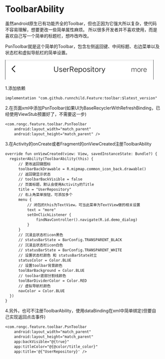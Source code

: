 # ToolbarAbility

虽然android原生已有功能齐全的Toolbar，但也正因为它强大所以复杂，使代码不容易理解，想要更改一些简单属性麻烦。
所以很多开发者并不喜欢使用，而是喜欢自己写一个简单的标题栏，想咋改咋改。

PsnToolbar就是这个简单的Toolbar，包含左侧返回键、中间标题、右边菜单以及状态栏和虚拟导航栏的简单设置。

![toolbar](toobar.png)

1.添加依赖

```
implementation "com.github.runnchild.Feature:toolbar:$latest_version"
```

2.在页面xml中添加PsnToolbar(如果UI为BaseRecyclerWithRefreshBinding，已经使用ViewStub预置好了，不需要这一步)

```
<com.rongc.feature.toolbar.PsnToolbar
    android:layout_width="match_parent"
    android:layout_height="match_parent" />
```

3.在Activity的onCreate或者Fragment的onViewCreated注册ToolbarAbility

```
override fun onViewCreated(view: View, savedInstanceState: Bundle?) {
  registerAbility(ToolbarAbility(this) {
      // 更改返回键图标
      toolbarBackDrawable = R.mipmap.common_icon_back.drawable()
      // 返回键显示状态
      // toolbarBackVisible = false
      // 页面标题，默认会使用Activity的Title
      title = "UserRepository"
      // 右上角菜单按钮，可添加多个
      menu {
          // 闭包的this为TextView，可当此菜单为TextView做的相关设置
          text = "more"
          setOnClickListener {
              findNavController().navigate(R.id.demo_dialog)
          }
      }
      // 沉浸且状态栏icon黑色
      // statusBarState = BarConfig.TRANSPARENT_BLACK
      // 沉浸且状态栏icon白色
      // statusBarState = BarConfig.TRANSPARENT_WHITE
      // 设置状态栏颜色 和 statusBarState对立
      statusColor = Color.BLUE
      // 设置toolbar背景颜色
      toolBarBackground = Color.BLUE
      // toolbar底部分割线颜色
      toolBarDividerColor = Color.RED
      // 虚拟导航栏颜色
      navColor = Color.BLUE
  })
}
```

4.另外，也可不注册ToolbarAbility，使用dataBinding在xml中简单绑定(但要自己实现返回点击事件)

```
<com.rongc.feature.toolbar.PsnToolbar
    android:layout_width="match_parent"
    android:layout_height="match_parent"
    app:backVisible="@{true}"
    app:titleColor="@{@color/title_color}"
    app:title='@{"UserRepository}' />
```
